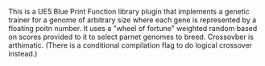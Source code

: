 This is a UE5 Blue Print Function library plugin that implements a genetic trainer for a genome of arbitrary size where each gene is represented by a floating poitn number.
It uses a "wheel of fortune" weighted random based on scores provided to it to select parnet genomes to breed. Crossovber is arthimatic. (There is a conditional
compilation flag to do logical crossover instead.)
